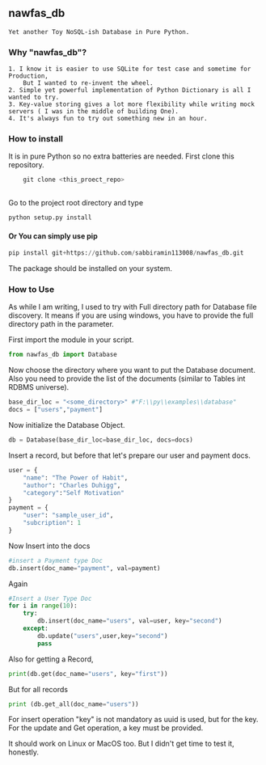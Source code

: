 ## nawfas_db
    Yet another Toy NoSQL-ish Database in Pure Python.
    
### Why "nawfas_db"?
    1. I know it is easier to use SQLite for test case and sometime for Production,
        But I wanted to re-invent the wheel.
    2. Simple yet powerful implementation of Python Dictionary is all I wanted to try.
    3. Key-value storing gives a lot more flexibility while writing mock servers ( I was in the middle of building One).
    4. It's always fun to try out something new in an hour.
### How to install
 It is in pure Python so no extra batteries are needed.
First clone this repository.
    
``` python
    git clone <this_proect_repo>
    
```
Go to the project root directory and type

```python
python setup.py install
```
#### Or You can simply use pip

``` python
pip install git+https://github.com/sabbiramin113008/nawfas_db.git

```

The package should be installed on your system.

### How to Use
As while I am writing, I used to try with Full directory path for Database file discovery.
It means if you are using windows, you have to provide the full directory path in the parameter. 

First import the module in your script.

```python
from nawfas_db import Database
```
Now choose the directory where you want to put the Database document.
Also you need to provide the list of the documents (similar to Tables int RDBMS universe).

```python
base_dir_loc = "<some_directory>" #"F:\\py\\examples\\database"
docs = ["users","payment"]

```
Now initialize the Database Object.

```python
db = Database(base_dir_loc=base_dir_loc, docs=docs)
```
Insert a record, but before that let's prepare our user and payment docs.

```python
user = {
    "name": "The Power of Habit",
    "author": "Charles Duhigg",
    "category":"Self Motivation"
}
payment = {
    "user": "sample_user_id",
    "subcription": 1
}
```

Now Insert into the docs
```python
#insert a Payment type Doc
db.insert(doc_name="payment", val=payment)
```
Again 
```python
#Insert a User Type Doc
for i in range(10):
    try:
        db.insert(doc_name="users", val=user, key="second")
    except:
        db.update("users",user,key="second")
        pass
```
Also for getting a Record, 
```python
print(db.get(doc_name="users", key="first"))

```

But for all records
```python
print (db.get_all(doc_name="users"))
```
For insert operation "key" is not mandatory as uuid is used, 
but for the key. For the update and Get operation, a key must be provided. 

It should work on Linux or MacOS too. But I didn't get time to test it, honestly.
